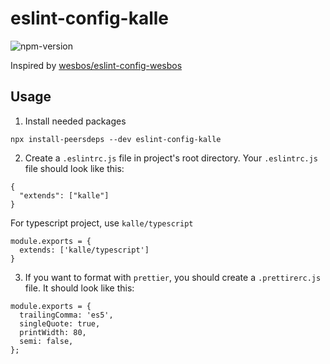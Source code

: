 # eslint-config-kalle

![npm-version](https://img.shields.io/npm/v/eslint-config-kalle)

Inspired by [wesbos/eslint-config-wesbos](https://github.com/wesbos/eslint-config-wesbos)

## Usage

1. Install needed packages
```
npx install-peersdeps --dev eslint-config-kalle 
```
2. Create a `.eslintrc.js` file in project's root directory. Your `.eslintrc.js` file should look like this:
```
{
  "extends": ["kalle"]
}
```
For typescript project, use `kalle/typescript`
```
module.exports = {
  extends: ['kalle/typescript']
}
```
3. If you want to format with `prettier`, you should create a `.prettirerc.js` file. It should look like this:
```
module.exports = {
  trailingComma: 'es5',
  singleQuote: true,
  printWidth: 80,
  semi: false,
};
```
